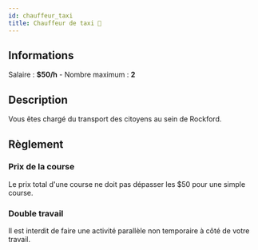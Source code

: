 ```yaml
---
id: chauffeur_taxi
title: Chauffeur de taxi 🚖
---
```


## Informations
Salaire : **$50/h** - Nombre maximum : **2**

## Description
Vous êtes chargé du transport des citoyens au sein de Rockford.

## Règlement
### Prix de la course
Le prix total d'une course ne doit pas dépasser les $50 pour une simple course.

### Double travail
Il est interdit de faire une activité parallèle non temporaire à côté de votre travail.